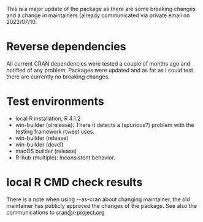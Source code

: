 This is a major update of the package as there are some breaking changes and a change in maintainers (already communicated via private email on 2022/07/10. 

# Reverse dependencies

All current CRAN dependencies were tested a couple of months ago and notified of any problem.
Packages were updated and as far as I could test there are currently no breaking changes. 

# Test environments

* local R installation, R 4.1.2
* win-builder (olrelease): There it detects a (spurious?) problem with the testing framework rtweet uses.
* win-builder (release)
* win-builder (devel)
* macOS builder (release)
* R-hub (multiple): Inconsistent behavior. 

# local R CMD check results

There is a note when using --as-cran about changing maintainer, the old maintainer has publicly approved the changes of the package. See also the communications to cran@r-project.org

